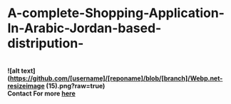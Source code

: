 # A-complete-Shopping-Application-In-Arabic-Jordan-based-distripution-
<br><b>![alt text](https://github.com/[username]/[reponame]/blob/[branch]/Webp.net-resizeimage (15).png?raw=true)
<br><b> Contact For more
  <a href="http://rashedalkhatib.epizy.com/" >here</a>
